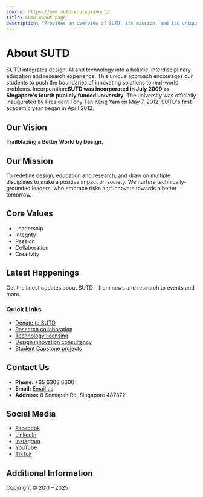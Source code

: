 ```yaml
---
source: https://www.sutd.edu.sg/about/
title: SUTD About page
description: "Provides an overview of SUTD, its mission, and its unique educational approach."
---
```

# About SUTD

SUTD integrates design, AI and technology into a holistic, interdisciplinary education and research experience. This unique approach encourages our students to push the boundaries of innovating solutions to real-world problems. Incorporation:**SUTD was incorporated in July 2009 as Singapore's fourth publicly funded university.** The university was officially inaugurated by President Tony Tan Keng Yam on May 7, 2012. SUTD's first academic year began in April 2012.

## Our Vision

**Trailblazing a Better World by Design.**

## Our Mission

To redefine design, education and research, and draw on multiple disciplines to make a positive impact on society. We nurture technically-grounded leaders, who embrace risks and innovate towards a better tomorrow.

## Core Values

- Leadership
- Integrity
- Passion
- Collaboration
- Creativity

## Latest Happenings

Get the latest updates about SUTD – from news and research to events and more.

### Quick Links

- [Donate to SUTD](https://www.sutd.edu.sg/about/partnering-with-sutd/giving/)
- [Research collaboration](https://www.sutd.edu.sg/enterprise/research-collaborations/)
- [Technology licensing](https://www.sutd.edu.sg/enterprise/technology-licensing/)
- [Design innovation consultancy](https://www.sutd.edu.sg/enterprise/design-innovation/)
- [Student Capstone projects](https://www.sutd.edu.sg/education/undergraduate/capstone/)

## Contact Us

- **Phone:** +65 6303 6600
- **Email:** [Email us](mailto:info@sutd.edu.sg)
- **Address:** 8 Somapah Rd, Singapore 487372

## Social Media

- [Facebook](https://www.facebook.com/sutdsingapore)
- [LinkedIn](https://www.linkedin.com/school/sutd)
- [Instagram](https://www.instagram.com/sutdsg)
- [YouTube](http://www.youtube.com/user/SUTDSingapore)
- [TikTok](https://www.tiktok.com/@sutd_sg)

## Additional Information

Copyright © 2011 – 2025
